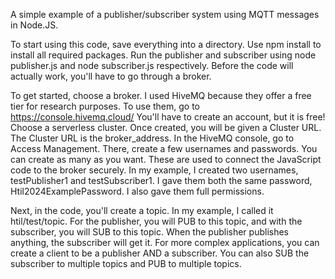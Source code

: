 A simple example of a publisher/subscriber system using MQTT messages in Node.JS.

To start using this code, save everything into a directory.
Use   npm install   to install all required packages.
Run the publisher and subscriber using   node publisher.js   and   node subscriber.js   respectively.
Before the code will actually work, you'll have to go through a broker.

To get started, choose a broker.
I used HiveMQ because they offer a free tier for research purposes.
To use them, go to https://console.hivemq.cloud/
You'll have to create an account, but it is free!
Choose a serverless cluster.
Once created, you will be given a Cluster URL.
The Cluster URL is the broker_address.
In the HiveMQ console, go to Access Management.
There, create a few usernames and passwords. You can create as many as you want. These are used to connect the JavaScript code to the broker securely. In my example, I created two usernames, testPublisher1 and testSubscriber1. I gave them both the same password, Htil2024ExamplePassword. I also gave them full permissions.

Next, in the code, you'll create a topic. In my example, I called it htil/test/topic.
For the publisher, you will PUB to this topic, and with the subscriber, you will SUB to this topic. When the publisher publishes anything, the subscriber will get it.
For more complex applications, you can create a client to be a publisher AND a subscriber. You can also SUB the subscriber to multiple topics and PUB to multiple topics.